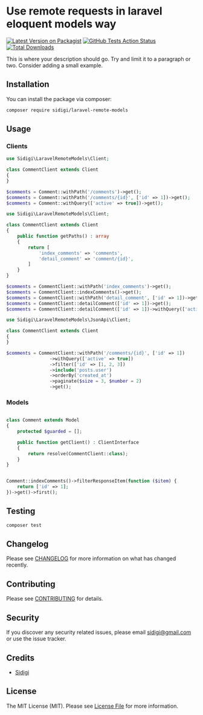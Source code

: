 # Use remote requests in laravel eloquent models way

[![Latest Version on Packagist](https://img.shields.io/packagist/v/sidigi/laravel-remote-models.svg?style=flat-square)](https://packagist.org/packages/sidigi/laravel-remote-models)
[![GitHub Tests Action Status](https://img.shields.io/github/workflow/status/sidigi/laravel-remote-models/run-tests?label=tests)](https://github.com/sidigi/laravel-remote-models/actions?query=workflow%3Arun-tests+branch%3Amaster)
[![Total Downloads](https://img.shields.io/packagist/dt/sidigi/laravel-remote-models.svg?style=flat-square)](https://packagist.org/packages/sidigi/laravel-remote-models)

This is where your description should go. Try and limit it to a paragraph or two. Consider adding a small example.

## Installation

You can install the package via composer:

```bash
composer require sidigi/laravel-remote-models
```

## Usage

### Clients

```php
use Sidigi\LaravelRemoteModels\Client;

class CommentClient extends Client
{
}

$comments = Comment::withPath('/comments')->get();
$comments = Comment::withPath('/comments/{id}', ['id' => 1])->get();
$comments = Comment::withQuery(['active' => true])->get();
```


```php
use Sidigi\LaravelRemoteModels\Client;

class CommentClient extends Client
{
    public function getPaths() : array
    {
        return [
            'index_comments' => 'comments',
            'detail_comment' => 'comment/{id}',
        ]
    }
}

$comments = CommentClient::withPath('index_comments')->get();
$comments = CommentClient::indexComments()->get();
$comments = CommentClient::withPath('detail_comment', ['id' => 1])->get();
$comments = CommentClient::detailComment(['id' => 1])->get();
$comments = CommentClient::detailComment(['id' => 1])->withQuery(['active' => true])->get();
```

```php
use Sidigi\LaravelRemoteModels\JsonApi\Client;

class CommentClient extends Client
{
}

$comments = CommentClient::withPath('/comments/{id}', ['id' => 1])
                ->withQuery(['active' => true])
                ->filter(['id' => [1, 2, 3])
                ->include('posts.user')
                ->orderBy('created_at')
                ->paginate($size = 3, $number = 2)
                ->get();
```

### Models

```php

class Comment extends Model
{
    protected $guarded = [];

    public function getClient() : ClientInterface
    {
        return resolve(CommentClient::class);
    }
}


Comment::indexComments()->filterResponseItem(function ($item) {
    return ['id' => 1];
})->get()->first();
```

## Testing

```bash
composer test
```

## Changelog

Please see [CHANGELOG](CHANGELOG.md) for more information on what has changed recently.

## Contributing

Please see [CONTRIBUTING](CONTRIBUTING.md) for details.

## Security

If you discover any security related issues, please email sidigi@gmail.com or use the issue tracker.

## Credits

-   [Sidigi](https://github.com/sidigi)

## License

The MIT License (MIT). Please see [License File](LICENSE.md) for more information.
